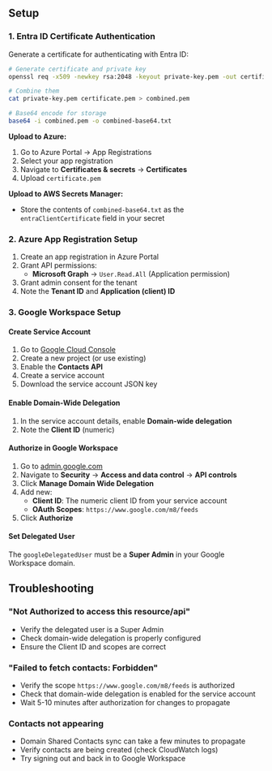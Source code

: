 
## Setup

### 1. Entra ID Certificate Authentication

Generate a certificate for authenticating with Entra ID:

```bash
# Generate certificate and private key
openssl req -x509 -newkey rsa:2048 -keyout private-key.pem -out certificate.pem -days 7350 -nodes -subj "/CN=DirSync"

# Combine them
cat private-key.pem certificate.pem > combined.pem

# Base64 encode for storage
base64 -i combined.pem -o combined-base64.txt
```

**Upload to Azure:**
1. Go to Azure Portal → App Registrations
2. Select your app registration
3. Navigate to **Certificates & secrets** → **Certificates**
4. Upload `certificate.pem`

**Upload to AWS Secrets Manager:**
- Store the contents of `combined-base64.txt` as the `entraClientCertificate` field in your secret

### 2. Azure App Registration Setup

1. Create an app registration in Azure Portal
2. Grant API permissions:
   - **Microsoft Graph** → `User.Read.All` (Application permission)
3. Grant admin consent for the tenant
4. Note the **Tenant ID** and **Application (client) ID**

### 3. Google Workspace Setup

#### Create Service Account
1. Go to [Google Cloud Console](https://console.cloud.google.com)
2. Create a new project (or use existing)
3. Enable the **Contacts API**
4. Create a service account
5. Download the service account JSON key

#### Enable Domain-Wide Delegation
1. In the service account details, enable **Domain-wide delegation**
2. Note the **Client ID** (numeric)

#### Authorize in Google Workspace
1. Go to [admin.google.com](https://admin.google.com)
2. Navigate to **Security** → **Access and data control** → **API controls**
3. Click **Manage Domain Wide Delegation**
4. Add new:
   - **Client ID**: The numeric client ID from your service account
   - **OAuth Scopes**: `https://www.google.com/m8/feeds`
5. Click **Authorize**

#### Set Delegated User
The `googleDelegatedUser` must be a **Super Admin** in your Google Workspace domain.

## Troubleshooting

### "Not Authorized to access this resource/api"
- Verify the delegated user is a Super Admin
- Check domain-wide delegation is properly configured
- Ensure the Client ID and scopes are correct

### "Failed to fetch contacts: Forbidden"
- Verify the scope `https://www.google.com/m8/feeds` is authorized
- Check that domain-wide delegation is enabled for the service account
- Wait 5-10 minutes after authorization for changes to propagate

### Contacts not appearing
- Domain Shared Contacts sync can take a few minutes to propagate
- Verify contacts are being created (check CloudWatch logs)
- Try signing out and back in to Google Workspace